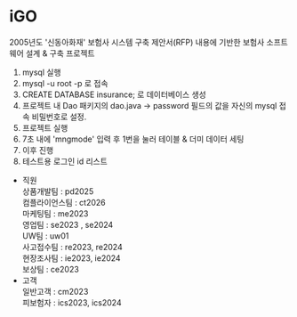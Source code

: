 # iGO
2005년도 '신동아화재' 보험사 시스템 구축 제안서(RFP) 내용에 기반한 보험사 소프트웨어 설계 &amp; 구축 프로젝트

1. mysql 실행
2. mysql -u root -p 로 접속
3. CREATE DATABASE insurance; 로 데이터베이스 생성
4. 프로젝트 내 Dao 패키지의 dao.java -> password 필드의 값을 자신의 mysql 접속 비밀번호로 설정.
5. 프로젝트 실행
6. 7초 내에 'mngmode' 입력 후 1번을 눌러 테이블 & 더미 데이터 세팅
7. 이후 진행
8. 테스트용 로그인 id 리스트
  - 직원 <br>
  상품개발팀 : pd2025 <br>
  컴플라이언스팀 : ct2026 <br>
  마케팅팀 : me2023 <br>
  영업팀 : se2023 , se2024 <br>
  UW팀 : uw01 <br>
  사고접수팀 : re2023, re2024 <br>
  현장조사팀 : ie2023, ie2024 <br>
  보상팀 : ce2023 <br>
  - 고객 <br>
  일반고객 : cm2023 <br>
  피보험자 : ics2023, ics2024 <br>
